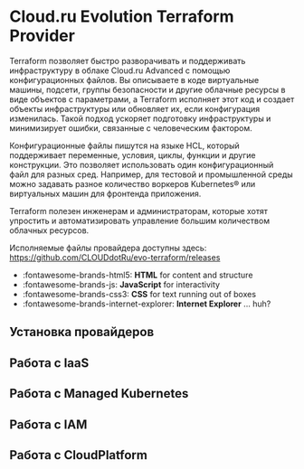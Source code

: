 # Cloud.ru Evolution Terraform Provider
Terraform позволяет быстро разворачивать и поддерживать инфраструктуру в облаке Cloud.ru Advanced с помощью конфигурационных файлов. Вы описываете в коде виртуальные машины, подсети, группы безопасности и другие облачные ресурсы в виде объектов с параметрами, а Terraform исполняет этот код и создает объекты инфраструктуры или обновляет их, если конфигурация изменилась. Такой подход ускоряет подготовку инфраструктуры и минимизирует ошибки, связанные с человеческим фактором.

Конфигурационные файлы пишутся на языке HCL, который поддерживает переменные, условия, циклы, функции и другие конструкции. Это позволяет использовать один конфигурационный файл для разных сред. Например, для тестовой и промышленной среды можно задавать разное количество воркеров Kubernetes® или виртуальных машин для фронтенда приложения.

Terraform полезен инженерам и администраторам, которые хотят упростить и автоматизировать управление большим количеством облачных ресурсов.

Исполняемые файлы провайдера доступны здесь: https://github.com/CLOUDdotRu/evo-terraform/releases

  <div class="grid cards" markdown>

  - :fontawesome-brands-html5: __HTML__ for content and structure
  - :fontawesome-brands-js: __JavaScript__ for interactivity
  - :fontawesome-brands-css3: __CSS__ for text running out of boxes
  - :fontawesome-brands-internet-explorer: __Internet Explorer__ ... huh?

  </div>

## Установка провайдеров



## Работа с IaaS



## Работа с Managed Kubernetes



## Работа с IAM



## Работа с CloudPlatform
